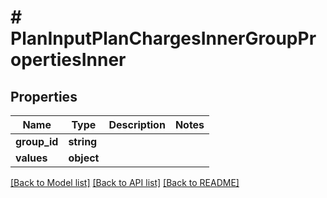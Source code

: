 # # PlanInputPlanChargesInnerGroupPropertiesInner

## Properties

Name | Type | Description | Notes
------------ | ------------- | ------------- | -------------
**group_id** | **string** |  |
**values** | **object** |  |

[[Back to Model list]](../../README.md#models) [[Back to API list]](../../README.md#endpoints) [[Back to README]](../../README.md)
